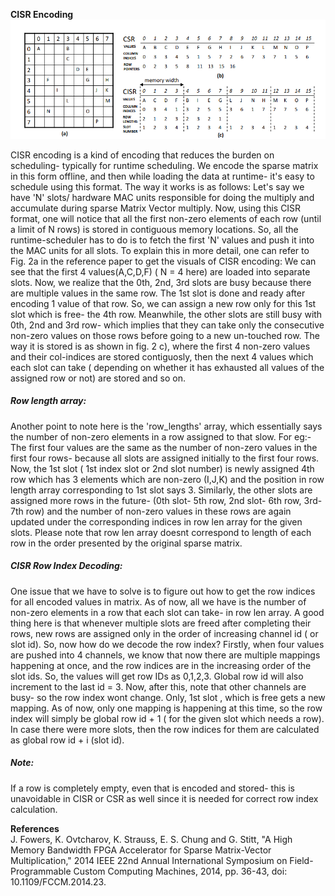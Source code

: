 **CISR Encoding**\
![CISR Encoding](CISR_encoding.png)

CISR encoding is a kind of encoding that reduces the burden on scheduling- typically for runtime scheduling. We encode the sparse matrix in this form offline, and then while loading the data at runtime- it's easy to schedule using this format.
The way it works is as follows:
Let's say we have 'N' slots/ hardware MAC units responsible for doing the multiply and accumulate during sparse Matrix Vector multiply. Now, using this CISR format, one will notice that all the first non-zero elements of each row (until a limit of N rows) is stored in contiguous memory locations. So, all the runtime-scheduler has to do is to fetch the first 'N' values and push it into the MAC units for all slots. 
To explain this in more detail, one can refer to Fig. 2a in the reference paper to get the visuals of CISR encoding:
We can see that the first 4 values(A,C,D,F) ( N = 4 here) are loaded into separate slots. Now, we realize that the 0th, 2nd, 3rd slots are busy because there are multiple values in the same row. The 1st slot is done and ready after encoding 1 value of that row. So, we can assign a new row only for this 1st slot which is free- the 4th row. Meanwhile, the other slots are still busy with 0th, 2nd and 3rd row- which implies that they can take only the consecutive non-zero values on those rows before going to a new un-touched row.
The way it is stored is as shown in fig. 2 c), where the first 4 non-zero values and their col-indices are stored contiguosly, then the next 4 values which each slot can take ( depending on whether it has exhausted all values of the assigned row or not) are stored and so on. 
##### Row length array:
Another point to note here is the 'row_lengths' array, which essentially says the number of non-zero elements in a row assigned to that slow. For eg:- The first four values are the same as the number of non-zero values in the first four rows- because all slots are assigned initially to the first four rows. Now, the 1st slot ( 1st index slot or 2nd slot number) is newly assigned 4th row which has 3 elements which are non-zero (I,J,K) and the position in row length array corresponding to 1st slot says 3. Similarly, the other slots are assigned more rows in the future- (0th slot- 5th row, 2nd slot- 6th row, 3rd- 7th row) and the number of non-zero values in these rows are again updated under the corresponding indices in row len array for the given slots. Please note that row len array doesnt correspond to length of each row in the order presented by the original sparse matrix.
##### CISR Row Index Decoding:
One issue that we have to solve is to figure out how to get the row indices for all encoded values in matrix. As of now, all we have is the number of non-zero elements in a row that each slot can take- in row len array. A good thing here is that whenever multiple slots are freed after completing their rows, new rows are assigned only in the order of increasing channel id ( or slot id). So, now how do we decode the row index?
Firstly, when four values are pushed into 4 channels, we know that now there are multiple mappings happening at once, and the row indices are in the increasing order of the slot ids. So, the values will get row IDs as 0,1,2,3. Global row id will also increment to the last id  = 3. Now, after this, note that other channels are busy- so the row index wont change. Only, 1st slot , which is free gets a new mapping. As of now, only one mapping is happening at this time, so the row index will simply be global row id + 1 ( for the given slot which needs a row). In case there were more slots, then the row indices for them are calculated as global row id + i (slot id).

##### Note:
If a row is completely empty, even that is encoded and stored- this is unavoidable in CISR or CSR as well since it is needed for correct row index calculation.


**References**\
J. Fowers, K. Ovtcharov, K. Strauss, E. S. Chung and G. Stitt, "A High Memory Bandwidth FPGA Accelerator for Sparse Matrix-Vector Multiplication," 2014 IEEE 22nd Annual International Symposium on Field-Programmable Custom Computing Machines, 2014, pp. 36-43, doi: 10.1109/FCCM.2014.23.
